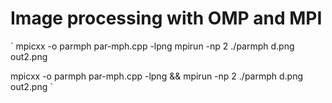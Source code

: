 # Image processing with OMP and MPI
`
mpicxx -o parmph par-mph.cpp  -lpng
mpirun -np 2 ./parmph d.png out2.png

mpicxx -o parmph par-mph.cpp  -lpng && mpirun -np 2 ./parmph d.png out2.png
`
